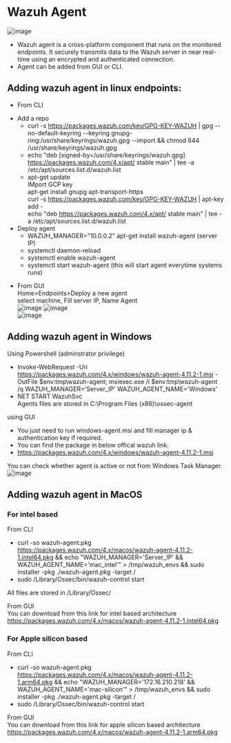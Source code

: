 # Wazuh Agent  
![image](https://github.com/user-attachments/assets/737d2f6b-793d-4d24-927e-d34a52bb7a62)  

* Wazuh agent is a cross-platform component that runs on the monitored endpoints. It securely transmits data to the Wazuh server in near real-time using an encrypted and authenticated connection.  
* Agent can be added from GUI or CLI.  

## Adding wazuh agent in linux endpoints:  
* From CLI  
- Add a repo  
  - curl -s https://packages.wazuh.com/key/GPG-KEY-WAZUH | gpg --no-default-keyring --keyring gnupg-ring:/usr/share/keyrings/wazuh.gpg --import && chmod 644 /usr/share/keyrings/wazuh.gpg  
  - echo "deb [signed-by=/usr/share/keyrings/wazuh.gpg] https://packages.wazuh.com/4.x/apt/ stable main" | tee -a /etc/apt/sources.list.d/wazuh.list  
  - apt-get update  
IMport GCP key     
apt-get install gnupg apt-transport-https  
curl -s https://packages.wazuh.com/key/GPG-KEY-WAZUH | apt-key add -  
echo "deb https://packages.wazuh.com/4.x/apt/ stable main" | tee -a /etc/apt/sources.list.d/wazuh.list  
- Deploy agent  
  - WAZUH_MANAGER="10.0.0.2" apt-get install wazuh-agent  (server IP)  
  - systemctl daemon-reload   
  - systemctl enable wazuh-agent   
  - systemctl start wazuh-agent (this will start agent everytime systems runs)  

* From GUI  
  Home>Endpoints>Deploy a new agent  
  select machine, Fill server IP, Name Agent  
![image](https://github.com/user-attachments/assets/8566094f-806e-45b0-8367-3e3a3adbb960)
![image](https://github.com/user-attachments/assets/28c2a74c-10c4-4702-85d1-4bf1d8cb7358)  
![image](https://github.com/user-attachments/assets/7bab303e-30e0-4f93-a190-a44d1f0595a2)

## Adding wazuh agent in Windows   
Using Powershell (adminstrator privilege)  
* Invoke-WebRequest -Uri https://packages.wazuh.com/4.x/windows/wazuh-agent-4.11.2-1.msi -OutFile $env:tmp\wazuh-agent; msiexec.exe /i $env:tmp\wazuh-agent /q WAZUH_MANAGER='Server_IP' WAZUH_AGENT_NAME='Windows'   
*  NET START WazuhSvc    
Agents files are stored in C:\Program Files (x86)\ossec-agent   

using GUI
- You just need to run windows-agent.msi and fill manager ip & authentication key if required.  
- You can find the package in below offical wazuh link.  
- https://packages.wazuh.com/4.x/windows/wazuh-agent-4.11.2-1.msi  

You can check whether agent is active or not from Windows Task Manager.  
![image](https://github.com/user-attachments/assets/6963b08e-8b61-4cc0-a9e7-4659f42e0b78)  

## Adding wazuh agent in MacOS
### For intel based
From CLI
- curl -so wazuh-agent.pkg https://packages.wazuh.com/4.x/macos/wazuh-agent-4.11.2-1.intel64.pkg && echo "WAZUH_MANAGER='Server_IP' && WAZUH_AGENT_NAME='mac_intel'" > /tmp/wazuh_envs && sudo installer -pkg ./wazuh-agent.pkg -target /
- sudo /Library/Ossec/bin/wazuh-control start  

All files are stored in /Library/Ossec/  

From GUI  
You can download from this link for intel based architecture  
https://packages.wazuh.com/4.x/macos/wazuh-agent-4.11.2-1.intel64.pkg  

### For Apple silicon based  
From CLI  
- curl -so wazuh-agent.pkg https://packages.wazuh.com/4.x/macos/wazuh-agent-4.11.2-1.arm64.pkg && echo "WAZUH_MANAGER='172.16.210.218' && WAZUH_AGENT_NAME='mac-silicon'" > /tmp/wazuh_envs && sudo installer -pkg ./wazuh-agent.pkg -target /
- sudo /Library/Ossec/bin/wazuh-control start

From GUI  
You can download from this link for apple silicon based architecture   
https://packages.wazuh.com/4.x/macos/wazuh-agent-4.11.2-1.arm64.pkg  


 


